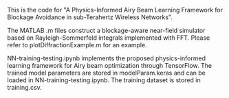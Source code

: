 This is the code for "A Physics-Informed Airy Beam Learning Framework for Blockage Avoidance in sub-Terahertz Wireless Networks".

The MATLAB .m files construct a blockage-aware near-field simulator based on Rayleigh-Sommerfeld integrals implemented with FFT. Please refer to plotDiffractionExample.m for an example.

NN-training-testing.ipynb implements the proposed physics-informed learning framework for Airy beam optimization through TensorFlow. The trained model parameters are stored in modelParam.keras and can be loaded in NN-training-testing.ipynb. The training dataset is stored in training.csv.
